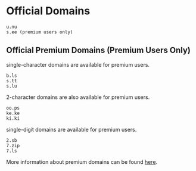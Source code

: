 # Official Domains

```
u.nu
s.ee (premium users only)
```

## Official Premium Domains (Premium Users Only)

single-character domains are available for premium users.

```
b.ls
s.tt
s.lu
```

2-character domains are also available for premium users.

```
oo.ps
ke.ke
ki.ki
```

single-digit domains are available for premium users.

```
2.sb
7.zip
7.ls
```

More information about premium domains can be found [here](https://s.ee/docs/basics/domains/).